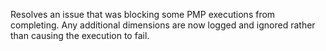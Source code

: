 Resolves an issue that was blocking some PMP executions from completing.
Any additional dimensions are now logged and ignored rather than causing the execution to fail.
